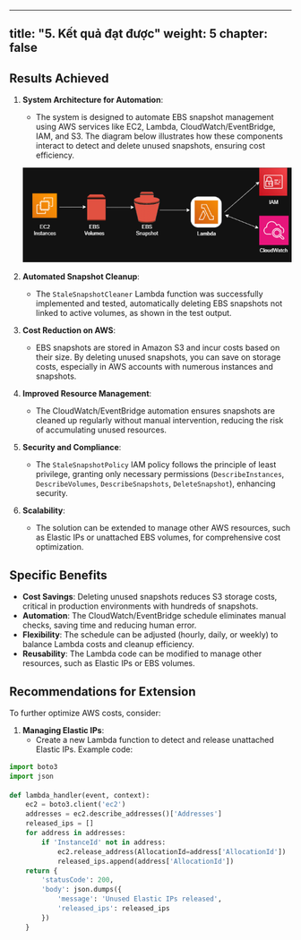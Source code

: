 ---

title: "5. Kết quả đạt được"
weight: 5
chapter: false
--------------

## Results Achieved

1. **System Architecture for Automation**:
   - The system is designed to automate EBS snapshot management using AWS services like EC2, Lambda, CloudWatch/EventBridge, IAM, and S3. The diagram below illustrates how these components interact to detect and delete unused snapshots, ensuring cost efficiency.

   ![Kiến Trúc Hệ Thống](./images/system_architecture.png?featherlight=false&width=90pc)

2. **Automated Snapshot Cleanup**:
   - The `StaleSnapshotCleaner` Lambda function was successfully implemented and tested, automatically deleting EBS snapshots not linked to active volumes, as shown in the test output.

3. **Cost Reduction on AWS**:
   - EBS snapshots are stored in Amazon S3 and incur costs based on their size. By deleting unused snapshots, you can save on storage costs, especially in AWS accounts with numerous instances and snapshots.

4. **Improved Resource Management**:
   - The CloudWatch/EventBridge automation ensures snapshots are cleaned up regularly without manual intervention, reducing the risk of accumulating unused resources.

5. **Security and Compliance**:
   - The `StaleSnapshotPolicy` IAM policy follows the principle of least privilege, granting only necessary permissions (`DescribeInstances`, `DescribeVolumes`, `DescribeSnapshots`, `DeleteSnapshot`), enhancing security.

6. **Scalability**:
   - The solution can be extended to manage other AWS resources, such as Elastic IPs or unattached EBS volumes, for comprehensive cost optimization.

## Specific Benefits

- **Cost Savings**: Deleting unused snapshots reduces S3 storage costs, critical in production environments with hundreds of snapshots.
- **Automation**: The CloudWatch/EventBridge schedule eliminates manual checks, saving time and reducing human error.
- **Flexibility**: The schedule can be adjusted (hourly, daily, or weekly) to balance Lambda costs and cleanup efficiency.
- **Reusability**: The Lambda code can be modified to manage other resources, such as Elastic IPs or EBS volumes.

## Recommendations for Extension

To further optimize AWS costs, consider:

1. **Managing Elastic IPs**:
   - Create a new Lambda function to detect and release unattached Elastic IPs. Example code:

```python
import boto3
import json

def lambda_handler(event, context):
    ec2 = boto3.client('ec2')
    addresses = ec2.describe_addresses()['Addresses']
    released_ips = []
    for address in addresses:
        if 'InstanceId' not in address:
            ec2.release_address(AllocationId=address['AllocationId'])
            released_ips.append(address['AllocationId'])
    return {
        'statusCode': 200,
        'body': json.dumps({
            'message': 'Unused Elastic IPs released',
            'released_ips': released_ips
        })
    }